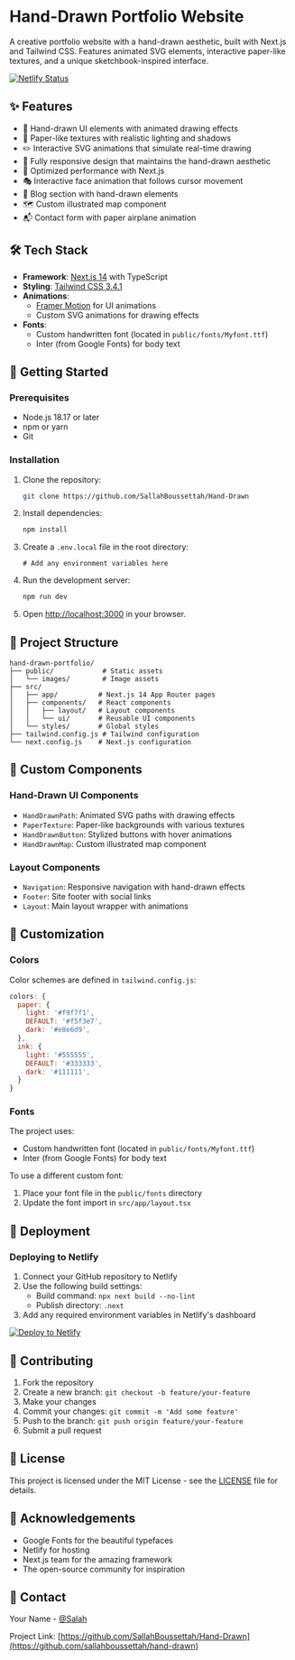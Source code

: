 # Hand-Drawn Portfolio Website

A creative portfolio website with a hand-drawn aesthetic, built with Next.js and Tailwind CSS. Features animated SVG elements, interactive paper-like textures, and a unique sketchbook-inspired interface.

[![Netlify Status](https://api.netlify.com/api/v1/badges/your-netlify-site-id/deploy-status)](https://app.netlify.com/sites/your-site-name/deploys)

## ✨ Features

- 🎨 Hand-drawn UI elements with animated drawing effects
- 📄 Paper-like textures with realistic lighting and shadows
- ✏️ Interactive SVG animations that simulate real-time drawing
- 📱 Fully responsive design that maintains the hand-drawn aesthetic
- 🚀 Optimized performance with Next.js
- 🎭 Interactive face animation that follows cursor movement
- 📝 Blog section with hand-drawn elements
- 🗺️ Custom illustrated map component
- 📬 Contact form with paper airplane animation

## 🛠️ Tech Stack

- **Framework**: [Next.js 14](https://nextjs.org/) with TypeScript
- **Styling**: [Tailwind CSS 3.4.1](https://tailwindcss.com/)
- **Animations**: 
  - [Framer Motion](https://www.framer.com/motion/) for UI animations
  - Custom SVG animations for drawing effects
- **Fonts**:
  - Custom handwritten font (located in `public/fonts/Myfont.ttf`)
  - Inter (from Google Fonts) for body text

## 🚀 Getting Started

### Prerequisites

- Node.js 18.17 or later
- npm or yarn
- Git

### Installation

1. Clone the repository:
   ```bash
   git clone https://github.com/SallahBoussettah/Hand-Drawn
   ```

2. Install dependencies:
   ```bash
   npm install
   ```

3. Create a `.env.local` file in the root directory:
   ```env
   # Add any environment variables here
   ```

4. Run the development server:
   ```bash
   npm run dev
   ```

5. Open [http://localhost:3000](http://localhost:3000) in your browser.

## 📁 Project Structure

```
hand-drawn-portfolio/
├── public/            # Static assets
│   └── images/        # Image assets
├── src/
│   ├── app/          # Next.js 14 App Router pages
│   ├── components/   # React components
│   │   ├── layout/   # Layout components
│   │   └── ui/       # Reusable UI components
│   └── styles/       # Global styles
├── tailwind.config.js # Tailwind configuration
└── next.config.js    # Next.js configuration
```

## 🎨 Custom Components

### Hand-Drawn UI Components
- `HandDrawnPath`: Animated SVG paths with drawing effects
- `PaperTexture`: Paper-like backgrounds with various textures
- `HandDrawnButton`: Stylized buttons with hover animations
- `HandDrawnMap`: Custom illustrated map component

### Layout Components
- `Navigation`: Responsive navigation with hand-drawn effects
- `Footer`: Site footer with social links
- `Layout`: Main layout wrapper with animations

## 🌈 Customization

### Colors
Color schemes are defined in `tailwind.config.js`:
```javascript
colors: {
  paper: {
    light: '#f9f7f1',
    DEFAULT: '#f5f3e7',
    dark: '#e8e6d9',
  },
  ink: {
    light: '#555555',
    DEFAULT: '#333333',
    dark: '#111111',
  }
}
```

### Fonts
The project uses:
- Custom handwritten font (located in `public/fonts/Myfont.ttf`)
- Inter (from Google Fonts) for body text

To use a different custom font:
1. Place your font file in the `public/fonts` directory
2. Update the font import in `src/app/layout.tsx`

## 🚀 Deployment

### Deploying to Netlify

1. Connect your GitHub repository to Netlify
2. Use the following build settings:
   - Build command: `npx next build --no-lint`
   - Publish directory: `.next`
3. Add any required environment variables in Netlify's dashboard

[![Deploy to Netlify](https://www.netlify.com/img/deploy/button.svg)](https://app.netlify.com/start/deploy?repository=https://github.com/yourusername/hand-drawn-portfolio)

## 🤝 Contributing

1. Fork the repository
2. Create a new branch: `git checkout -b feature/your-feature`
3. Make your changes
4. Commit your changes: `git commit -m 'Add some feature'`
5. Push to the branch: `git push origin feature/your-feature`
6. Submit a pull request

## 📝 License

This project is licensed under the MIT License - see the [LICENSE](LICENSE) file for details.

## 🙏 Acknowledgements

- Google Fonts for the beautiful typefaces
- Netlify for hosting
- Next.js team for the amazing framework
- The open-source community for inspiration

## 📧 Contact

Your Name - [@Salah](https://twitter.com/salahboussettah)

Project Link: [https://github.com/SallahBoussettah/Hand-Drawn](https://github.com/sallahboussettah/hand-drawn)
